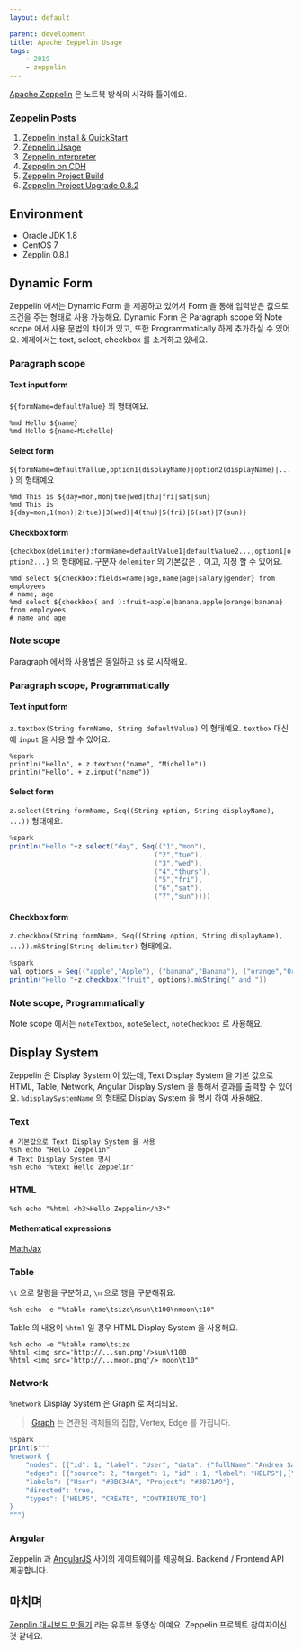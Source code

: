 ```yaml
---
layout: default

parent: development
title: Apache Zeppelin Usage
tags: 
    - 2019
    - zeppelin
---
```


[Apache Zeppelin](https://zeppelin.apache.org/) 은 노트북 방식의 시각화 툴이예요. 

### Zeppelin Posts
1. [Zeppelin Install & QuickStart](/development/zeppelin-quickstart/)
1. [Zeppelin Usage](/development/zeppelin-usage/)
1. [Zeppelin interpreter](/development/zeppelin-interpreter/)
1. [Zeppelin on CDH](/development/zeppelin-on-cdh/)
1. [Zeppelin Project Build](/development/zeppelin-project-build/)
1. [Zeppelin Project Upgrade 0.8.2 ](/development/zeppelin-upgrade-0.8.2/)


## Environment
* Oracle JDK 1.8
* CentOS 7
* Zepplin 0.8.1

## Dynamic Form
Zeppelin 에서는 Dynamic Form 을 제공하고 있어서 Form 을 통해 입력받은 값으로 조건을 주는 형태로 사용 가능해요.
Dynamic Form 은 Paragraph scope 와 Note scope 에서 사용 문법의 차이가 있고, 또한 Programmatically 하게 추가하실 수 있어요.
예제에서는 text, select, checkbox 를 소개하고 있네요.

### Paragraph scope
#### Text input form

`${formName=defaultValue}` 의 형태예요.
```
%md Hello ${name}
%md Hello ${name=Michelle}
```

#### Select form

`${formName=defaultVallue,option1(displayName)|option2(displayName)|...}` 의 형태예요
```
%md This is ${day=mon,mon|tue|wed|thu|fri|sat|sun}
%md This is ${day=mon,1(mon)|2(tue)|3(wed)|4(thu)|5(fri)|6(sat)|7(sun)}
```

#### Checkbox form

`{checkbox(delimiter):formName=defaultValue1|defaultValue2...,option1|option2...}` 의 형태에요.
구분자 `delemiter` 의 기본값은 `,` 이고, 지정 할 수 있어요.
```
%md select ${checkbox:fields=name|age,name|age|salary|gender} from employees
# name, age
%md select ${checkbox( and ):fruit=apple|banana,apple|orange|banana} from employees
# name and age
```

### Note scope
Paragraph 에서와 사용법은 동일하고 `$$` 로 시작해요.

### Paragraph scope, Programmatically 
#### Text input form
`z.textbox(String formName, String defaultValue)` 의 형태예요. `textbox` 대신에 `input` 을 사용 할 수 있어요.
```
%spark
println("Hello", + z.textbox("name", "Michelle"))
println("Hello", + z.input("name"))
```

#### Select form
`z.select(String formName, Seq((String option, String displayName), ...))`  형태예요.
```java
%spark
println("Hello "+z.select("day", Seq(("1","mon"),
                                    ("2","tue"),
                                    ("3","wed"),
                                    ("4","thurs"),
                                    ("5","fri"),
                                    ("6","sat"),
                                    ("7","sun"))))
```

#### Checkbox form
`z.checkbox(String formName, Seq((String option, String displayName), ...)).mkString(String delimiter)`  형태예요.
```java
%spark
val options = Seq(("apple","Apple"), ("banana","Banana"), ("orange","Orange"))
println("Hello "+z.checkbox("fruit", options).mkString(" and "))
```

### Note scope, Programmatically 
Note scope 에서는 `noteTextbox`, `noteSelect`, `noteCheckbox` 로 사용해요.

## Display System
Zeppelin 은 Display System 이 있는데, 
Text Display System 을 기본 값으로 HTML, Table, Network, Angular Display System 을 통해서 결과를 출력할 수 있어요.
`%displaySystemName` 의 형태로 Display System 을 명시 하여 사용해요.

### Text
```shell
# 기본값으로 Text Display System 을 사용
%sh echo "Hello Zeppelin"
# Text Display System 명시
%sh echo "%text Hello Zeppelin"
```
### HTML
```shell
%sh echo "%html <h3>Hello Zeppelin</h3>"
```
#### Methematical expressions
[MathJax](https://www.mathjax.org/)

### Table
`\t` 으로 칼럼을 구분하고, `\n` 으로 행을 구분해줘요.
```shell
%sh echo -e "%table name\tsize\nsun\t100\nmoon\t10" 
```

Table 의 내용이 `%html` 일 경우 HTML Display System 을 사용해요.

```shell
%sh echo -e "%table name\tsize
%html <img src='http://...sun.png'/>sun\t100
%html <img src='http://...moon.png'/> moon\t10" 
```

### Network
`%network` Display System 은 Graph 로 처리되요. 
> [Graph](https://ko.wikipedia.org/wiki/%EA%B7%B8%EB%9E%98%ED%94%84) 는 연관된 객체들의 집합, Vertex, Edge 를 가집니다. 

```java
%spark
print(s"""
%network {
    "nodes": [{"id": 1, "label": "User", "data": {"fullName":"Andrea Santurbano"}},{"id": 2, "label": "User", "data": {"fullName":"Lee Moon Soo"}},{"id": 3, "label": "Project", "data": {"name":"Zeppelin"}}],
    "edges": [{"source": 2, "target": 1, "id" : 1, "label": "HELPS"},{"source": 2, "target": 3, "id" : 2, "label": "CREATE"},{"source": 1, "target": 3, "id" : 3, "label": "CONTRIBUTE_TO", "data": {"oldPR": "https://github.com/apache/zeppelin/pull/1582"}}],
    "labels": {"User": "#8BC34A", "Project": "#3071A9"},
    "directed": true,
    "types": ["HELPS", "CREATE", "CONTRIBUTE_TO"]
}
""")
```

### Angular 
Zeppelin 과 [AngularJS](https://angularjs.org/) 사이의 게이트웨이를 제공해요. Backend / Frontend API 제공합니다. 

## 마치며
[Zepplin 대시보드 만들기](https://www.youtube.com/watch?v=VKMB8nFhjug)
라는 유튜브 동영상 이예요. Zeppelin 프로젝트 참여자이신 것 같네요.

